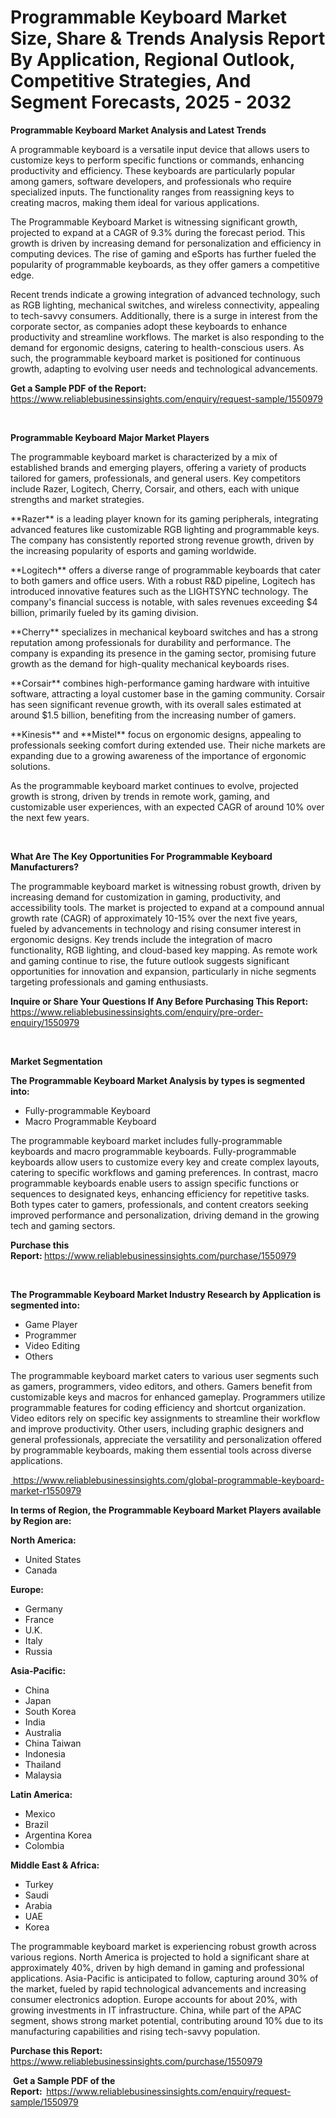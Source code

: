 <p><h1>Programmable Keyboard Market Size, Share & Trends Analysis Report By Application, Regional Outlook, Competitive Strategies, And Segment Forecasts, 2025 - 2032</h1></p><p><strong>Programmable Keyboard Market Analysis and Latest Trends</strong></p>
<p><p>A programmable keyboard is a versatile input device that allows users to customize keys to perform specific functions or commands, enhancing productivity and efficiency. These keyboards are particularly popular among gamers, software developers, and professionals who require specialized inputs. The functionality ranges from reassigning keys to creating macros, making them ideal for various applications.</p><p>The Programmable Keyboard Market is witnessing significant growth, projected to expand at a CAGR of 9.3% during the forecast period. This growth is driven by increasing demand for personalization and efficiency in computing devices. The rise of gaming and eSports has further fueled the popularity of programmable keyboards, as they offer gamers a competitive edge.</p><p>Recent trends indicate a growing integration of advanced technology, such as RGB lighting, mechanical switches, and wireless connectivity, appealing to tech-savvy consumers. Additionally, there is a surge in interest from the corporate sector, as companies adopt these keyboards to enhance productivity and streamline workflows. The market is also responding to the demand for ergonomic designs, catering to health-conscious users. As such, the programmable keyboard market is positioned for continuous growth, adapting to evolving user needs and technological advancements.</p></p>
<p><strong>Get a Sample PDF of the Report:&nbsp;</strong> <a href="https://www.reliablebusinessinsights.com/enquiry/request-sample/1550979?utm_campaign=2248&utm_medium=2&utm_source=Github&utm_content=ia&utm_term=15042025&utm_id=programmable-keyboard">https://www.reliablebusinessinsights.com/enquiry/request-sample/1550979</a></p>
<p>&nbsp;</p>
<p><strong>Programmable Keyboard Major Market Players</strong></p>
<p><p>The programmable keyboard market is characterized by a mix of established brands and emerging players, offering a variety of products tailored for gamers, professionals, and general users. Key competitors include Razer, Logitech, Cherry, Corsair, and others, each with unique strengths and market strategies.</p><p>**Razer** is a leading player known for its gaming peripherals, integrating advanced features like customizable RGB lighting and programmable keys. The company has consistently reported strong revenue growth, driven by the increasing popularity of esports and gaming worldwide.</p><p>**Logitech** offers a diverse range of programmable keyboards that cater to both gamers and office users. With a robust R&D pipeline, Logitech has introduced innovative features such as the LIGHTSYNC technology. The company's financial success is notable, with sales revenues exceeding $4 billion, primarily fueled by its gaming division.</p><p>**Cherry** specializes in mechanical keyboard switches and has a strong reputation among professionals for durability and performance. The company is expanding its presence in the gaming sector, promising future growth as the demand for high-quality mechanical keyboards rises.</p><p>**Corsair** combines high-performance gaming hardware with intuitive software, attracting a loyal customer base in the gaming community. Corsair has seen significant revenue growth, with its overall sales estimated at around $1.5 billion, benefiting from the increasing number of gamers.</p><p>**Kinesis** and **Mistel** focus on ergonomic designs, appealing to professionals seeking comfort during extended use. Their niche markets are expanding due to a growing awareness of the importance of ergonomic solutions.</p><p>As the programmable keyboard market continues to evolve, projected growth is strong, driven by trends in remote work, gaming, and customizable user experiences, with an expected CAGR of around 10% over the next few years.</p></p>
<p>&nbsp;</p>
<p><strong>What Are The Key Opportunities For Programmable Keyboard Manufacturers?</strong></p>
<p><p>The programmable keyboard market is witnessing robust growth, driven by increasing demand for customization in gaming, productivity, and accessibility tools. The market is projected to expand at a compound annual growth rate (CAGR) of approximately 10-15% over the next five years, fueled by advancements in technology and rising consumer interest in ergonomic designs. Key trends include the integration of macro functionality, RGB lighting, and cloud-based key mapping. As remote work and gaming continue to rise, the future outlook suggests significant opportunities for innovation and expansion, particularly in niche segments targeting professionals and gaming enthusiasts.</p></p>
<p><strong>Inquire or Share Your Questions If Any Before Purchasing This Report:</strong> <a href="https://www.reliablebusinessinsights.com/enquiry/pre-order-enquiry/1550979?utm_campaign=2248&utm_medium=2&utm_source=Github&utm_content=ia&utm_term=15042025&utm_id=programmable-keyboard">https://www.reliablebusinessinsights.com/enquiry/pre-order-enquiry/1550979</a></p>
<p>&nbsp;</p>
<p><strong>Market Segmentation</strong></p>
<p><strong>The Programmable Keyboard Market Analysis by types is segmented into:</strong></p>
<p><ul><li>Fully-programmable Keyboard</li><li>Macro Programmable Keyboard</li></ul></p>
<p><p>The programmable keyboard market includes fully-programmable keyboards and macro programmable keyboards. Fully-programmable keyboards allow users to customize every key and create complex layouts, catering to specific workflows and gaming preferences. In contrast, macro programmable keyboards enable users to assign specific functions or sequences to designated keys, enhancing efficiency for repetitive tasks. Both types cater to gamers, professionals, and content creators seeking improved performance and personalization, driving demand in the growing tech and gaming sectors.</p></p>
<p><strong>Purchase this Report:&nbsp;</strong><a href="https://www.reliablebusinessinsights.com/purchase/1550979?utm_campaign=2248&utm_medium=2&utm_source=Github&utm_content=ia&utm_term=15042025&utm_id=programmable-keyboard">https://www.reliablebusinessinsights.com/purchase/1550979</a></p>
<p>&nbsp;</p>
<p><strong>The Programmable Keyboard Market Industry Research by Application is segmented into:</strong></p>
<p><ul><li>Game Player</li><li>Programmer</li><li>Video Editing</li><li>Others</li></ul></p>
<p><p>The programmable keyboard market caters to various user segments such as gamers, programmers, video editors, and others. Gamers benefit from customizable keys and macros for enhanced gameplay. Programmers utilize programmable features for coding efficiency and shortcut organization. Video editors rely on specific key assignments to streamline their workflow and improve productivity. Other users, including graphic designers and general professionals, appreciate the versatility and personalization offered by programmable keyboards, making them essential tools across diverse applications.</p></p>
<p><a href="https://www.reliablebusinessinsights.com/global-programmable-keyboard-market-r1550979?utm_campaign=2248&utm_medium=2&utm_source=Github&utm_content=ia&utm_term=15042025&utm_id=programmable-keyboard">&nbsp;https://www.reliablebusinessinsights.com/global-programmable-keyboard-market-r1550979</a></p>
<p><strong>In terms of Region, the Programmable Keyboard Market Players available by Region are:</strong></p>
<p>
    <p> <strong> North America: </strong>
        <ul>
            <li>United States</li>
            <li>Canada</li>
        </ul>
        </p> 
    <p> <strong> Europe: </strong>
        <ul>
            <li>Germany</li>
            <li>France</li>
            <li>U.K.</li>
            <li>Italy</li>
            <li>Russia</li>
        </ul>
        </p> 
    <p> <strong> Asia-Pacific: </strong>
        <ul>
            <li>China</li>
            <li>Japan</li>
            <li>South Korea</li>
            <li>India</li>
            <li>Australia</li>
            <li>China Taiwan</li>
            <li>Indonesia</li>
            <li>Thailand</li>
            <li>Malaysia</li>
        </ul>
        </p> 
    <p> <strong> Latin America: </strong>
        <ul>
            <li>Mexico</li>
            <li>Brazil</li>
            <li>Argentina Korea</li>
            <li>Colombia</li>
        </ul>
        </p> 
    <p> <strong> Middle East & Africa: </strong>
        <ul>
            <li>Turkey</li>
            <li>Saudi</li>
            <li>Arabia</li>
            <li>UAE</li>
            <li>Korea</li>
        </ul>
    </p>
    </p>
<p><p>The programmable keyboard market is experiencing robust growth across various regions. North America is projected to hold a significant share at approximately 40%, driven by high demand in gaming and professional applications. Asia-Pacific is anticipated to follow, capturing around 30% of the market, fueled by rapid technological advancements and increasing consumer electronics adoption. Europe accounts for about 20%, with growing investments in IT infrastructure. China, while part of the APAC segment, shows strong market potential, contributing around 10% due to its manufacturing capabilities and rising tech-savvy population.</p></p>
<p><strong>Purchase this Report: </strong><a href="https://www.reliablebusinessinsights.com/purchase/1550979?utm_campaign=2248&utm_medium=2&utm_source=Github&utm_content=ia&utm_term=15042025&utm_id=programmable-keyboard">https://www.reliablebusinessinsights.com/purchase/1550979</a></p>
<p>&nbsp;<strong>Get a Sample PDF of the Report:&nbsp;&nbsp;</strong><a href="https://www.reliablebusinessinsights.com/enquiry/request-sample/1550979?utm_campaign=2248&utm_medium=2&utm_source=Github&utm_content=ia&utm_term=15042025&utm_id=programmable-keyboard">https://www.reliablebusinessinsights.com/enquiry/request-sample/1550979</a></p>
<p><strong></strong></p>
<p><p></p><p></p><p></p></p>